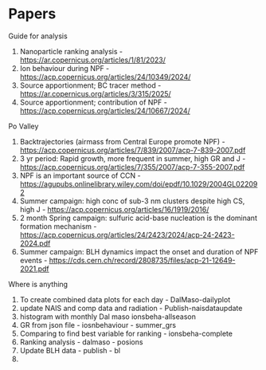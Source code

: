 # Papers
Guide for analysis

1. Nanoparticle ranking analysis - https://ar.copernicus.org/articles/1/81/2023/
2. Ion behaviour during NPF - https://acp.copernicus.org/articles/24/10349/2024/
3. Source apportionment; BC tracer method - https://ar.copernicus.org/articles/3/315/2025/
4. Source apportionment; contribution of NPF - https://acp.copernicus.org/articles/24/10667/2024/

Po Valley

1. Backtrajectories (airmass from Central Europe promote NPF) - https://acp.copernicus.org/articles/7/839/2007/acp-7-839-2007.pdf
2. 3 yr period: Rapid growth, more frequent in summer, high GR and J - https://acp.copernicus.org/articles/7/355/2007/acp-7-355-2007.pdf
3. NPF is an important source of CCN - https://agupubs.onlinelibrary.wiley.com/doi/epdf/10.1029/2004GL022092
4. Summer campaign: high conc of sub-3 nm clusters despite high CS, high J - https://acp.copernicus.org/articles/16/1919/2016/
5. 2 month Spring campaign: sulfuric acid-base nucleation is the dominant formation mechanism - https://acp.copernicus.org/articles/24/2423/2024/acp-24-2423-2024.pdf
6. Summer campaign: BLH dynamics impact the onset and duration of NPF events - https://cds.cern.ch/record/2808735/files/acp-21-12649-2021.pdf


Where is anything
1. To create combined data plots for each day - DalMaso-dailyplot
2. update NAIS and comp data and radiation - Publish-naisdataupdate
3. histogram with monthly Dal maso ionsbeha-allseason
4. GR from json file - iosnbehaviour - summer_grs
5. Comparing to find best variable for ranking - ionsbeha-complete
6. Ranking analysis - dalmaso - posions
7. Update BLH data - publish - bl
8. 
